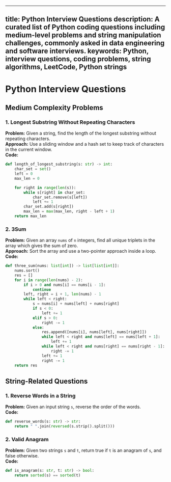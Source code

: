 
---
title: Python Interview Questions
description: A curated list of Python coding questions including medium-level problems and string manipulation challenges, commonly asked in data engineering and software interviews.
keywords: Python, interview questions, coding problems, string algorithms, LeetCode, Python strings
---


# Python Interview Questions

## Medium Complexity Problems

### 1. Longest Substring Without Repeating Characters
**Problem:** Given a string, find the length of the longest substring without repeating characters.  
**Approach:** Use a sliding window and a hash set to keep track of characters in the current window.  
**Code:**
```python
def length_of_longest_substring(s: str) -> int:
    char_set = set()
    left = 0
    max_len = 0

    for right in range(len(s)):
        while s[right] in char_set:
            char_set.remove(s[left])
            left += 1
        char_set.add(s[right])
        max_len = max(max_len, right - left + 1)
    return max_len
```

### 2. 3Sum
**Problem:** Given an array `nums` of `n` integers, find all unique triplets in the array which gives the sum of zero.  
**Approach:** Sort the array and use a two-pointer approach inside a loop.  
**Code:**
```python
def three_sum(nums: list[int]) -> list[list[int]]:
    nums.sort()
    res = []
    for i in range(len(nums) - 2):
        if i > 0 and nums[i] == nums[i - 1]:
            continue
        left, right = i + 1, len(nums) - 1
        while left < right:
            s = nums[i] + nums[left] + nums[right]
            if s < 0:
                left += 1
            elif s > 0:
                right -= 1
            else:
                res.append([nums[i], nums[left], nums[right]])
                while left < right and nums[left] == nums[left + 1]:
                    left += 1
                while left < right and nums[right] == nums[right - 1]:
                    right -= 1
                left += 1
                right -= 1
    return res
```

## String-Related Questions

### 1. Reverse Words in a String
**Problem:** Given an input string `s`, reverse the order of the words.  
**Code:**
```python
def reverse_words(s: str) -> str:
    return " ".join(reversed(s.strip().split()))
```

### 2. Valid Anagram
**Problem:** Given two strings `s` and `t`, return true if `t` is an anagram of `s`, and false otherwise.  
**Code:**
```python
def is_anagram(s: str, t: str) -> bool:
    return sorted(s) == sorted(t)
```